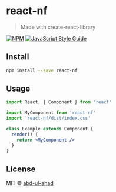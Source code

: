 # react-nf

> Made with create-react-library

[![NPM](https://img.shields.io/npm/v/react-nf.svg)](https://www.npmjs.com/package/react-nf) [![JavaScript Style Guide](https://img.shields.io/badge/code_style-standard-brightgreen.svg)](https://standardjs.com)

## Install

```bash
npm install --save react-nf
```

## Usage

```jsx
import React, { Component } from 'react'

import MyComponent from 'react-nf'
import 'react-nf/dist/index.css'

class Example extends Component {
  render() {
    return <MyComponent />
  }
}
```

## License

MIT © [abd-ul-ahad](https://github.com/abd-ul-ahad)
